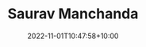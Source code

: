 ---
title: Saurav Manchanda
date: 2022-11-01T10:47:58+10:00
image: "assets/img/team/guy-1-circ.png"
jobtitle: "Research Scientist"
jobplace: "Instacart"
collaboration: External Researcher
linkedinurl: "https://www.linkedin.com/"
siteurl: "https://scholar.google.com/citations?user=FK9e6JgAAAAJ&hl=en"
weight: 10
---